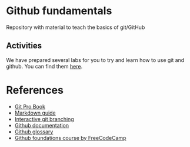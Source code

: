 # Github fundamentals

Repository with material to teach the basics of git/GitHub

## Activities

We have prepared several labs for you to try and learn how to use git and github. You can find them [here](./Activities/Readme.md).

# References

- [Git Pro Book](https://git-scm.com/book/en/v2)
- [Markdown guide](https://docs.github.com/es/get-started/writing-on-github/getting-started-with-writing-and-formatting-on-github/basic-writing-and-formatting-syntax)
- [Interactive git branching](https://learngitbranching.js.org/?locale=en_US)
- [Github documentation](https://docs.github.com/es)
- [Github glossary](https://docs.github.com/en/get-started/learning-about-github/github-glossary)
- [Github foundations course by FreeCodeCamp](https://www.youtube.com/watch?v=Jdc0i7RcBv8)
